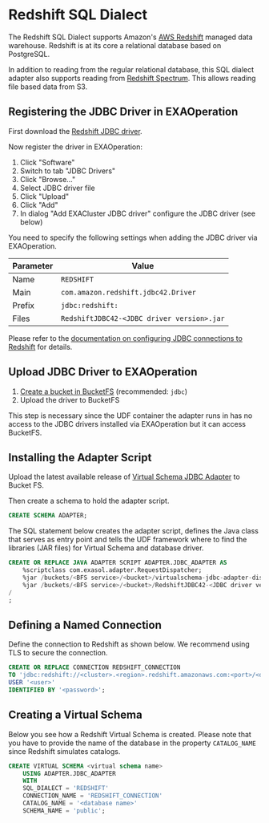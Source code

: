 # Redshift SQL Dialect

The Redshift SQL Dialect supports Amazon's [AWS Redshift](https://aws.amazon.com/redshift/) managed data warehouse. Redshift is at its core a relational database based on PostgreSQL.

In addition to reading from the regular relational database, this SQL dialect adapter also supports reading from [Redshift Spectrum](https://docs.aws.amazon.com/redshift/latest/dg/c-getting-started-using-spectrum.html). This allows reading file based data from S3.

## Registering the JDBC Driver in EXAOperation

First download the [Redshift JDBC driver](https://docs.aws.amazon.com/redshift/latest/mgmt/configure-jdbc-connection.html#download-jdbc-driver).

Now register the driver in EXAOperation:

1. Click "Software"
1. Switch to tab "JDBC Drivers"
1. Click "Browse..."
1. Select JDBC driver file
1. Click "Upload"
1. Click "Add"
1. In dialog "Add EXACluster JDBC driver" configure the JDBC driver (see below)

You need to specify the following settings when adding the JDBC driver via EXAOperation.

| Parameter | Value                                               |
|-----------|-----------------------------------------------------|
| Name      | `REDSHIFT`                                          |
| Main      | `com.amazon.redshift.jdbc42.Driver`                 |
| Prefix    | `jdbc:redshift:`                                    |
| Files     | `RedshiftJDBC42-<JDBC driver version>.jar`          |

Please refer to the [documentation on configuring JDBC connections to Redshift](https://docs.aws.amazon.com/redshift/latest/mgmt/configure-jdbc-connection.html) for details.

## Upload JDBC Driver to EXAOperation

1. [Create a bucket in BucketFS](https://docs.exasol.com/administration/on-premise/bucketfs/create_new_bucket_in_bucketfs_service.htm) (recommended: `jdbc`)
1. Upload the driver to BucketFS

This step is necessary since the UDF container the adapter runs in has no access to the JDBC drivers installed via EXAOperation but it can access BucketFS.

## Installing the Adapter Script

Upload the latest available release of [Virtual Schema JDBC Adapter](https://github.com/exasol/virtual-schemas/releases) to Bucket FS.

Then create a schema to hold the adapter script.

```sql
CREATE SCHEMA ADAPTER;
```

The SQL statement below creates the adapter script, defines the Java class that serves as entry point and tells the UDF framework where to find the libraries (JAR files) for Virtual Schema and database driver.

```sql
CREATE OR REPLACE JAVA ADAPTER SCRIPT ADAPTER.JDBC_ADAPTER AS
    %scriptclass com.exasol.adapter.RequestDispatcher;
    %jar /buckets/<BFS service>/<bucket>/virtualschema-jdbc-adapter-dist-4.0.1.jar;
    %jar /buckets/<BFS service>/<bucket>/RedshiftJDBC42-<JDBC driver version>.jar;
/
;
```

## Defining a Named Connection

Define the connection to Redshift as shown below. We recommend using TLS to secure the connection.

```sql
CREATE OR REPLACE CONNECTION REDSHIFT_CONNECTION
TO 'jdbc:redshift://<cluster>.<region>.redshift.amazonaws.com:<port>/<database>'
USER '<user>'
IDENTIFIED BY '<password>';
```

## Creating a Virtual Schema

Below you see how a Redshift Virtual Schema is created. Please note that you have to provide the name of the database in the property `CATALOG_NAME` since Redshift simulates catalogs.

```sql
CREATE VIRTUAL SCHEMA <virtual schema name>
    USING ADAPTER.JDBC_ADAPTER
    WITH
    SQL_DIALECT = 'REDSHIFT'
    CONNECTION_NAME = 'REDSHIFT_CONNECTION'
    CATALOG_NAME = '<database name>'
    SCHEMA_NAME = 'public';
```